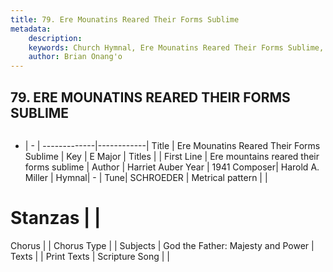 ```yaml
---
title: 79. Ere Mounatins Reared Their Forms Sublime
metadata:
    description: 
    keywords: Church Hymnal, Ere Mounatins Reared Their Forms Sublime, Ere mountains reared their forms sublime, 
    author: Brian Onang'o
---
```



## 79. ERE MOUNATINS REARED THEIR FORMS SUBLIME

```txt

```

- |   -  |
-------------|------------|
Title | Ere Mounatins Reared Their Forms Sublime |
Key | E Major |
Titles |  |
First Line | Ere mountains reared their forms sublime |
Author | Harriet Auber
Year | 1941
Composer| Harold A. Miller |
Hymnal|  - |
Tune| SCHROEDER |
Metrical pattern | |
# Stanzas |  |
Chorus |  |
Chorus Type |  |
Subjects | God the Father: Majesty and Power |
Texts |  |
Print Texts | 
Scripture Song |  |
  
